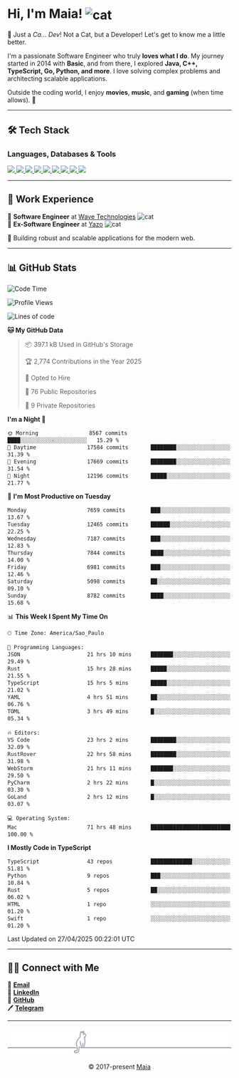 <h1 align="left">Hi, I'm Maia! 
<img src="https://emojis.slackmojis.com/emojis/images/1643509834/36299/black-cat.gif?1643509834" width="50" height="60" align="center" alt="cat"/>
</h1>

🎩 Just a *Ca... Dev*! Not a Cat, but a Developer! Let's get to know me a little better.

I'm a passionate Software Engineer who truly **loves what I do**. My journey started in 2014 with **Basic**, and from there, I explored **Java, C++, TypeScript, Go, Python, and more**. I love solving complex problems and architecting scalable applications.

Outside the coding world, I enjoy **movies**, **music**, and **gaming** (when time allows). 🚀

---

## 🛠️ Tech Stack

### Languages, Databases & Tools
<p>
  <a href="https://www.typescriptlang.org">
    <img src="https://skillicons.dev/icons?i=ts" />
  </a>
  <a href="https://go.dev">
    <img src="https://skillicons.dev/icons?i=go" />
  </a>
  <a href="https://www.python.org">
    <img src="https://skillicons.dev/icons?i=python" />
  </a>
  <a href="https://gradle.org">
    <img src="https://skillicons.dev/icons?i=gradle" />
  </a>
  <a href="https://redis.io">
    <img src="https://skillicons.dev/icons?i=redis" />
  </a>
  <a href="https://www.mongodb.com">
    <img src="https://skillicons.dev/icons?i=mongodb" />
  </a>
  <a href="https://nodejs.org">
    <img src="https://skillicons.dev/icons?i=nodejs" />
  </a>
  <a href="https://www.javascript.com">
    <img src="https://skillicons.dev/icons?i=js" />
  </a>
  <a href="https://www.docker.com">
    <img src="https://skillicons.dev/icons?i=docker" />
  </a>
</p>

---

## 💼 Work Experience

🔹 **Software Engineer** at [Wave Technologies](https://www.linkedin.com/company/wave-technologies-oficial/)   <img src="https://media.giphy.com/media/WUlplcMpOCEmTGBtBW/giphy.gif" width="30" alt="cat"> <br>
🔹 **Ex-Software Engineer** at [Yazo](https://yazo.com.br/) <img src="https://media.giphy.com/media/WUlplcMpOCEmTGBtBW/giphy.gif" width="30" alt="cat"> <br>

🚀 Building robust and scalable applications for the modern web.

---

## 📊 GitHub Stats

<!--START_SECTION:waka-->
![Code Time](http://img.shields.io/badge/Code%20Time-5%2C893%20hrs%2013%20mins-blue)

![Profile Views](http://img.shields.io/badge/Profile%20Views-2-blue)

![Lines of code](https://img.shields.io/badge/From%20Hello%20World%20I%27ve%20Written-10.5%20million%20lines%20of%20code-blue)

**🐱 My GitHub Data** 

> 📦 397.1 kB Used in GitHub's Storage 
 > 
> 🏆 2,774 Contributions in the Year 2025
 > 
> 💼 Opted to Hire
 > 
> 📜 76 Public Repositories 
 > 
> 🔑 9 Private Repositories 
 > 
**I'm a Night 🦉** 

```text
🌞 Morning                8567 commits        ████░░░░░░░░░░░░░░░░░░░░░   15.29 % 
🌆 Daytime                17584 commits       ████████░░░░░░░░░░░░░░░░░   31.39 % 
🌃 Evening                17669 commits       ████████░░░░░░░░░░░░░░░░░   31.54 % 
🌙 Night                  12196 commits       █████░░░░░░░░░░░░░░░░░░░░   21.77 % 
```
📅 **I'm Most Productive on Tuesday** 

```text
Monday                   7659 commits        ███░░░░░░░░░░░░░░░░░░░░░░   13.67 % 
Tuesday                  12465 commits       ██████░░░░░░░░░░░░░░░░░░░   22.25 % 
Wednesday                7187 commits        ███░░░░░░░░░░░░░░░░░░░░░░   12.83 % 
Thursday                 7844 commits        ████░░░░░░░░░░░░░░░░░░░░░   14.00 % 
Friday                   6981 commits        ███░░░░░░░░░░░░░░░░░░░░░░   12.46 % 
Saturday                 5098 commits        ██░░░░░░░░░░░░░░░░░░░░░░░   09.10 % 
Sunday                   8782 commits        ████░░░░░░░░░░░░░░░░░░░░░   15.68 % 
```


📊 **This Week I Spent My Time On** 

```text
🕑︎ Time Zone: America/Sao_Paulo

💬 Programming Languages: 
JSON                     21 hrs 10 mins      ███████░░░░░░░░░░░░░░░░░░   29.49 % 
Rust                     15 hrs 28 mins      █████░░░░░░░░░░░░░░░░░░░░   21.55 % 
TypeScript               15 hrs 5 mins       █████░░░░░░░░░░░░░░░░░░░░   21.02 % 
YAML                     4 hrs 51 mins       ██░░░░░░░░░░░░░░░░░░░░░░░   06.76 % 
TOML                     3 hrs 49 mins       █░░░░░░░░░░░░░░░░░░░░░░░░   05.34 % 

🔥 Editors: 
VS Code                  23 hrs 2 mins       ████████░░░░░░░░░░░░░░░░░   32.09 % 
RustRover                22 hrs 58 mins      ████████░░░░░░░░░░░░░░░░░   31.98 % 
WebStorm                 21 hrs 11 mins      ███████░░░░░░░░░░░░░░░░░░   29.50 % 
PyCharm                  2 hrs 22 mins       █░░░░░░░░░░░░░░░░░░░░░░░░   03.30 % 
GoLand                   2 hrs 12 mins       █░░░░░░░░░░░░░░░░░░░░░░░░   03.07 % 

💻 Operating System: 
Mac                      71 hrs 48 mins      █████████████████████████   100.00 % 
```

**I Mostly Code in TypeScript** 

```text
TypeScript               43 repos            █████████████░░░░░░░░░░░░   51.81 % 
Python                   9 repos             ███░░░░░░░░░░░░░░░░░░░░░░   10.84 % 
Rust                     5 repos             ██░░░░░░░░░░░░░░░░░░░░░░░   06.02 % 
HTML                     1 repo              ░░░░░░░░░░░░░░░░░░░░░░░░░   01.20 % 
Swift                    1 repo              ░░░░░░░░░░░░░░░░░░░░░░░░░   01.20 % 
```




 Last Updated on 27/04/2025 00:22:01 UTC
<!--END_SECTION:waka-->

---

## 👯‍👨 Connect with Me
📧 **[Email](mailto:gabrielmaialva33@gmail.com)**  
🔗 **[LinkedIn](https://www.linkedin.com/in/gabriel-maia-183984239)**  
🐙 **[GitHub](https://github.com/gabrielmaialva33)**  
🖊 **[Telegram](https://t.me/sr_mrootx)**

---

<p align="center"><img src="https://raw.githubusercontent.com/gabrielmaialva33/gabrielmaialva33/master/assets/gray0_ctp_on_line.svg?sanitize=true" /></p>
<p align="center">&copy; 2017-present <a href="https://github.com/gabrielmaialva33/" target="_blank">Maia</a></p>
